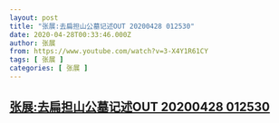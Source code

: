 ```yaml
---
layout: post
title: "张展:去扁担山公墓记述OUT 20200428 012530"
date: 2020-04-28T00:33:46.000Z
author: 张展
from: https://www.youtube.com/watch?v=3-X4Y1R61CY
tags: [ 张展 ]
categories: [ 张展 ]
---
```

<!--1588034026000-->
[张展:去扁担山公墓记述OUT 20200428 012530](https://www.youtube.com/watch?v=3-X4Y1R61CY)
------

<div>

</div>
